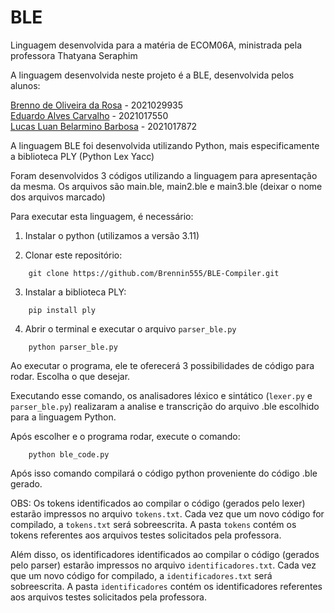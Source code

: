 # BLE

Linguagem desenvolvida para a matéria de ECOM06A, ministrada pela professora Thatyana Seraphim

A linguagem desenvolvida neste projeto é a BLE, desenvolvida pelos alunos:

[Brenno de Oliveira da Rosa](https://github.com/Brennin555) - 2021029935<br>
[Eduardo Alves Carvalho](https://github.com/Eduardo2021017550) - 2021017550<br>
[Lucas Luan Belarmino Barbosa](https://github.com/luc-llb) - 2021017872<br>

A linguagem BLE foi desenvolvida utilizando Python, mais especificamente a biblioteca PLY (Python Lex Yacc)

Foram desenvolvidos 3 códigos utilizando a linguagem para apresentação da mesma. Os arquivos são main.ble, main2.ble e main3.ble (deixar o nome dos arquivos marcado)

Para executar esta linguagem, é necessário:

1. Instalar o python (utilizamos a versão 3.11)


2. Clonar este repositório:

```
    git clone https://github.com/Brennin555/BLE-Compiler.git
```
 3. Instalar a biblioteca PLY:

```
    pip install ply
```
 
4. Abrir o terminal e executar o arquivo `parser_ble.py`

```
    python parser_ble.py
```

Ao executar o programa, ele te oferecerá 3 possibilidades de código para rodar. Escolha o que desejar.

Executando esse comando, os analisadores léxico e sintático (`lexer.py` e `parser_ble.py`) realizaram a analise e transcrição do arquivo .ble escolhido para a linguagem Python. 

Após escolher e o programa rodar, execute o comando:

```
    python ble_code.py
```

Após isso comando compilará o código python proveniente do código .ble gerado. 

OBS: Os tokens identificados ao compilar o código (gerados pelo lexer) estarão impressos no arquivo `tokens.txt`. Cada vez que um novo código for compilado, a `tokens.txt` será sobreescrita. A pasta `tokens` contém os tokens referentes aos arquivos testes solicitados pela professora.

Além disso, os identificadores identificados ao compilar o código (gerados pelo parser) estarão impressos no arquivo `identificadores.txt`. Cada vez que um novo código for compilado, a `identificadores.txt` será sobreescrita. A pasta `identificadores` contém os identificadores referentes aos arquivos testes solicitados pela professora.